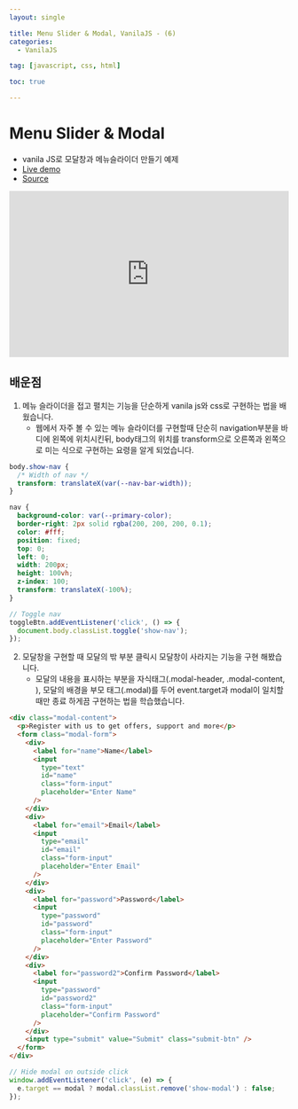 ```yaml
---
layout: single

title: Menu Slider & Modal, VanilaJS - (6)
categories:
  - VanilaJS

tag: [javascript, css, html]

toc: true

---
```

# Menu Slider & Modal

- vanila JS로 모달창과 메뉴슬라이더 만들기 예제
- <a href='https://codepen.io/kim7720/pen/jOZwgZO'> Live demo </a>
- <a href='https://github.com/bo-oseng/vanilla_javascript_pratice_projects/tree/main/Menu%20Slider%20%26%20Modal'> Source </a>

<iframe height="300" style="width: 100%;" scrolling="no" title="menu slider and modal" src="https://codepen.io/kim7720/embed/jOZwgZO?default-tab=html%2Cresult" frameborder="no" loading="lazy" allowtransparency="true" allowfullscreen="true">
  See the Pen <a href="https://codepen.io/kim7720/pen/jOZwgZO">
  menu slider and modal</a> by KimBosung (<a href="https://codepen.io/kim7720">@kim7720</a>)
  on <a href="https://codepen.io">CodePen</a>.
</iframe>



## 배운점

1. 메뉴 슬라이더을 접고 펼치는 기능을 단순하게 vanila js와 css로 구현하는 법을 배웠습니다.
   - 웹에서 자주 볼 수 있는 메뉴 슬라이더를 구현할때 단순히 navigation부분을 바디에 왼쪽에 위치시킨뒤, body태그의 위치를 transform으로 오른쪽과 왼쪽으로 미는 식으로 구현하는 요령을 알게 되었습니다.

```css
body.show-nav {
  /* Width of nav */
  transform: translateX(var(--nav-bar-width));
}

nav {
  background-color: var(--primary-color);
  border-right: 2px solid rgba(200, 200, 200, 0.1);
  color: #fff;
  position: fixed;
  top: 0;
  left: 0;
  width: 200px;
  height: 100vh;
  z-index: 100;
  transform: translateX(-100%);
}
```

```javascript
// Toggle nav
toggleBtn.addEventListener('click', () => {
  document.body.classList.toggle('show-nav');
});
```

2. 모달창을 구현할 때 모달의 밖 부분 클릭시 모달창이 사라지는 기능을 구현 해봤습니다.
   - 모달의 내용을 표시하는 부분을 자식태그(.modal-header, .modal-content, ), 모달의 배경을 부모 태그(.modal)를 두어 event.target과 modal이 일치할때만 종료 하게끔 구현하는 법을 학습했습니다.

```html
<div class="modal-content">
  <p>Register with us to get offers, support and more</p>
  <form class="modal-form">
    <div>
      <label for="name">Name</label>
      <input
        type="text"
        id="name"
        class="form-input"
        placeholder="Enter Name"
      />
    </div>
    <div>
      <label for="email">Email</label>
      <input
        type="email"
        id="email"
        class="form-input"
        placeholder="Enter Email"
      />
    </div>
    <div>
      <label for="password">Password</label>
      <input
        type="password"
        id="password"
        class="form-input"
        placeholder="Enter Password"
      />
    </div>
    <div>
      <label for="password2">Confirm Password</label>
      <input
        type="password"
        id="password2"
        class="form-input"
        placeholder="Confirm Password"
      />
    </div>
    <input type="submit" value="Submit" class="submit-btn" />
  </form>
</div>
```

```javascript
// Hide modal on outside click
window.addEventListener('click', (e) => {
  e.target == modal ? modal.classList.remove('show-modal') : false;
});
```
